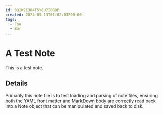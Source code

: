 ```yaml
---
id: 0Q1W2E3R4T5Y6U7I8O9P
created: 2024-05-13T01:02:03Z00:00
tags:
  - Foo
  - Bar
...
```


A Test Note
===========

This is a test note.


Details
-------

Primarily this note file is to test loading and parsing of note files, ensuring both the YAML front matter and MarkDown
body are correctly read back into a Note object that can be manipulated and saved back to disk.

